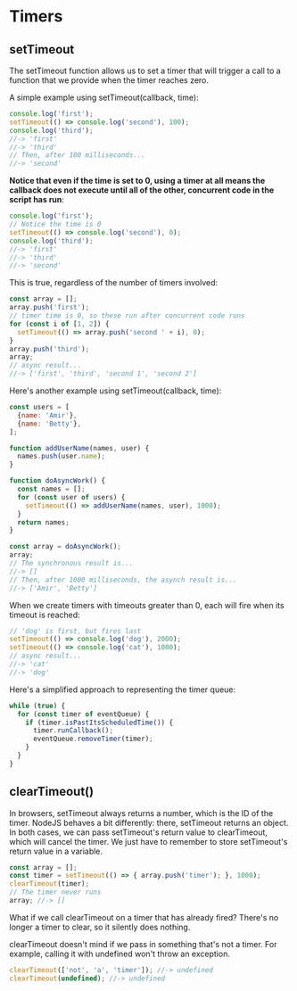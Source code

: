 # Timers

## setTimeout

The setTimeout function allows us to set a timer that will trigger a call to a function that we provide when the timer reaches zero. 

A simple example using setTimeout(callback, time):

```js
console.log('first');
setTimeout(() => console.log('second'), 100);
console.log('third');
//-> 'first'
//-> 'third'
// Then, after 100 milliseconds...
//-> 'second'
```

**Notice that even if the time is set to 0, using a timer at all means the callback does not execute until all of the other, concurrent code in the script has run**:

```js
console.log('first');
// Notice the time is 0
setTimeout(() => console.log('second'), 0);
console.log('third');
//-> 'first'
//-> 'third'
//-> 'second'
```

This is true, regardless of the number of timers involved:

```js
const array = [];
array.push('first');
// timer time is 0, so these run after concurrent code runs
for (const i of [1, 2]) {
  setTimeout(() => array.push('second ' + i), 0);
}
array.push('third');
array;
// async result...
//-> ['first', 'third', 'second 1', 'second 2']
```

Here's another example using setTimeout(callback, time):

```js
const users = [
  {name: 'Amir'},
  {name: 'Betty'},
];

function addUserName(names, user) {
  names.push(user.name);
}

function doAsyncWork() {
  const names = [];
  for (const user of users) {
    setTimeout(() => addUserName(names, user), 1000);
  }
  return names;
}

const array = doAsyncWork();
array;
// The synchronous result is...
//-> []
// Then, after 1000 milliseconds, the asynch result is...
//-> ['Amir', 'Betty']
```

 When we create timers with timeouts greater than 0, each will fire when its timeout is reached:

```js
// 'dog' is first, but fires last
setTimeout(() => console.log('dog'), 2000);
setTimeout(() => console.log('cat'), 1000);
// async result...
//-> 'cat'
//-> 'dog'
 ```

Here's a simplified approach to representing the timer queue:

```js
while (true) {
  for (const timer of eventQueue) {
    if (timer.isPastItsScheduledTime()) {
      timer.runCallback();
      eventQueue.removeTimer(timer);
    }
  }
}
```

## clearTimeout()

In browsers, setTimeout always returns a number, which is the ID of the timer. NodeJS behaves a bit differently: there, setTimeout returns an object. In both cases, we can pass setTimeout's return value to clearTimeout, which will cancel the timer. We just have to remember to store setTimeout's return value in a variable.

```js
const array = [];
const timer = setTimeout(() => { array.push('timer'); }, 1000);
clearTimeout(timer);
// The timer never runs
array; //-> []
```

What if we call clearTimeout on a timer that has already fired? There's no longer a timer to clear, so it silently does nothing.

clearTimeout doesn't mind if we pass in something that's not a timer. For example, calling it with undefined won't throw an exception.

```js
clearTimeout(['not', 'a', 'timer']); //-> undefined
clearTimeout(undefined); //-> undefined
```
